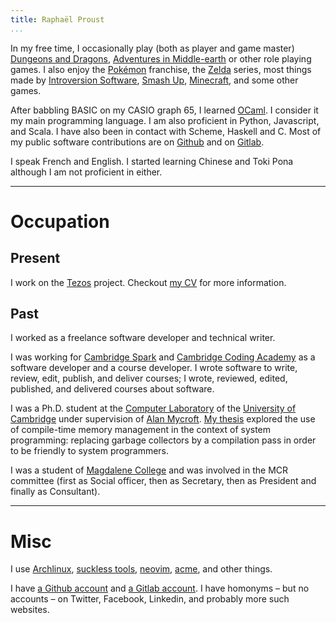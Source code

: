 ```yaml
---
title: Raphaël Proust
...
```


In my free time, I occasionally play (both as player and game master) [Dungeons and Dragons](http://dnd.wizards.com/), [Adventures in Middle-earth](http://cubicle7.co.uk/our-games/adventures-in-middle-earth/) or other role playing games.
I also enjoy the [Pokémon](http://www.pokemon.com/us/) franchise, the [Zelda](https://www.zelda.com) series, most things made by [Introversion Software](http://introversion.co.uk/introversion/), [Smash Up](https://www.alderacsite.com/smash-up-home/), [Minecraft](http://minecraft.net/), and some other games.

After babbling BASIC on my CASIO graph 65, I learned [OCaml](https://ocaml.org/).
I consider it my main programming language.
I am also proficient in Python, Javascript, and Scala.
I have also been in contact with Scheme, Haskell and C.
Most of my public software contributions are on [Github](http://github.com/raphael-proust/) and on [Gitlab](https://gitlab.com/raphael-proust).

I speak French and English.
I started learning Chinese and Toki Pona although I am not proficient in either.


------------------------------------------------------------------------

# Occupation

## Present

I work on the [Tezos](https://gitlab.com/tezos/tezos) project.
Checkout [my CV](/cv.html) for more information.


## Past

I worked as a freelance software developer and technical writer.

I was working for [Cambridge Spark](https://cambridgespark.com) and [Cambridge Coding Academy](http://cambridgecoding.com) as a software developer and a course developer.
I wrote software to write, review, edit, publish, and deliver courses; I wrote, reviewed, edited, published, and delivered courses about software.

I was a Ph.D. student at the [Computer Laboratory](http://www.cl.cam.ac.uk/) of the [University of Cambridge](http://www.cam.ac.uk/) under supervision of [Alan Mycroft](http://www.cl.cam.ac.uk/~am21/).
[My thesis](http://www.cl.cam.ac.uk/techreports/UCAM-CL-TR-908.html) explored the use of compile-time memory management in the context of system programming: replacing garbage collectors by a compilation pass in order to be friendly to system programmers.

I was a student of [Magdalene College](http://www.magd.cam.ac.uk/) and was involved in the MCR committee (first as Social officer, then as Secretary, then as President and finally as Consultant).

------------------------------------------------------------------------

# Misc

I use [Archlinux](https://www.archlinux.org), [suckless tools](http://suckless.org), [neovim](http://neovim.io), [acme](http://acme.cat-v.org), and other things.

I have [a Github account](http://github.com/raphael-proust/) and [a Gitlab account](https://gitlab.com/raphael-proust).
I have homonyms – but no accounts – on Twitter, Facebook, Linkedin, and probably more such websites.
